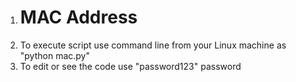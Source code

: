 1. # MAC Address
2. To execute script use command line from your Linux machine as "python mac.py"
3. To edit or see the code use "password123" password
